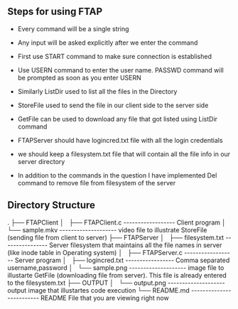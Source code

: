 ## Steps for using FTAP

 - Every command will be a single string
 - Any input will be asked explicitly after we enter the command
 - First use START command to make sure connection is established
 - Use USERN command to enter the user name. PASSWD command will be prompted as soon as you enter USERN
 - Similarly ListDir used to list all the files in the Directory
 - StoreFile used to send the file in our client side to the server side
 - GetFile can be used to download any file that got listed using ListDir command


 - FTAPServer should have logincred.txt file with all the login credentials
 - we should keep a filesystem.txt file that will contain all the file info in our server directory

 - In addition to the commands in the question I have implemented Del command to remove file from filesystem of the server


## Directory Structure

.
├── FTAPClient
│   ├── FTAPClient.c ------------------ Client program
│   └── sample.mkv -------------------- video file to illustrate StoreFile (sending file from client to server)
├── FTAPServer
│   ├── filesystem.txt ---------------- Server filesystem that maintains all the file names in server (like inode table in Operating system)
│   ├── FTAPServer.c ------------------ Server program
│   ├── logincred.txt ----------------- Comma separated username,password
│   └── sample.png -------------------- image file to illustarte GetFile (downloading file from server). This file is already entered to the filesystem.txt
├── OUTPUT
│   └── output.png -------------------- output image that illustartes code execution
└── README.md ------------------------- README File that you are viewing right now

